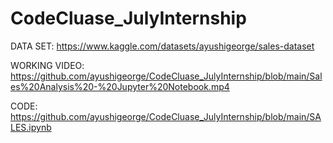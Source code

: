 # CodeCluase_JulyInternship
DATA SET:
https://www.kaggle.com/datasets/ayushigeorge/sales-dataset

WORKING VIDEO: https://github.com/ayushigeorge/CodeCluase_JulyInternship/blob/main/Sales%20Analysis%20-%20Jupyter%20Notebook.mp4

CODE:
https://github.com/ayushigeorge/CodeCluase_JulyInternship/blob/main/SALES.ipynb

